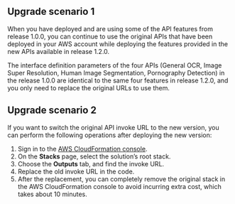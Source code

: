## Upgrade scenario 1

When you have deployed and are using some of the API features from release 1.0.0, you can continue to use the original APIs that have been deployed in your AWS account while deploying the features provided in the new APIs available in release 1.2.0. 

The interface definition parameters of the four APIs (General OCR, Image Super Resolution, Human Image Segmentation, Pornography Detection) in the release 1.0.0 are identical to the same four features in release 1.2.0, and you only need to replace the original URLs to use them. 

## Upgrade scenario 2

If you want to switch the original API invoke URL to the new version, you can perform the following operations after deploying the new version:

1. Sign in to the [AWS CloudFormation console](https://console.aws.amazon.com/cloudformation/).
2. On the **Stacks** page, select the solution’s root stack.
3. Choose the **Outputs** tab, and find the invoke URL.
4. Replace the old invoke URL in the code.
5. After the replacement, you can completely remove the original stack in the AWS CloudFormation console to avoid incurring extra cost, which takes about 10 minutes.